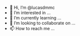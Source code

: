 - 👋 Hi, I’m @lucasdmmc
- 👀 I’m interested in ...
- 🌱 I’m currently learning ...
- 💞️ I’m looking to collaborate on ...
- 📫 How to reach me ...

<!---
lucasdmmc/lucasdmmc is a ✨ special ✨ repository because its `README.md` (this file) appears on your GitHub profile.
You can click the Preview link to take a look at your changes.
--->
